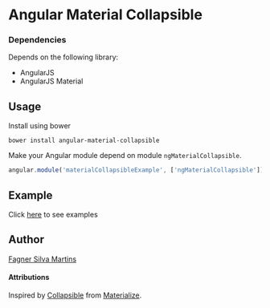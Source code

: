 # Angular Material Collapsible

### Dependencies

Depends on the following library:

- AngularJS
- AngularJS Material

## Usage

Install using bower

```
bower install angular-material-collapsible
```

Make your Angular module depend on module `ngMaterialCollapsible`.

```javascript
angular.module('materialCollapsibleExample', ['ngMaterialCollapsible']);
```

## Example

Click [here](https://plnkr.co/edit/PpbLXGJDgLipxLVOwh1O?p=preview) to see examples

## Author
[Fagner Silva Martins](https://github.com/fagnersilvamartins)

#### Attributions
Inspired by [Collapsible](http://materializecss.com/collapsible.html) from [Materialize](http://materializecss.com/).
